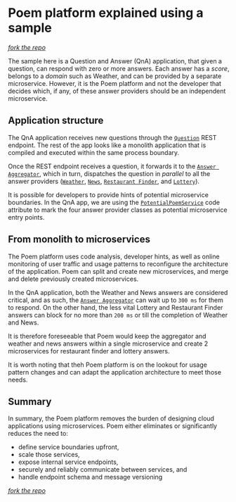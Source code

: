 # Poem platform explained using a sample

[*fork the repo*]()

The sample here is a Question and Answer (QnA) application, that given a question, can respond with zero or more answers. Each answer has a *score*, belongs to a *domain* such as Weather, and can be provided by a separate microservice. However, it is the Poem platform and not the developer that decides which, if any, of these answer providers should be an independent microservice.

## Application structure

The QnA application receives new questions through the [`Question`](Controllers/QuestionController.cs) REST endpoint. The rest of the app looks like a monolith application that is compiled and executed within the same process boundary.

Once the REST endpoint receives a question, it forwards it to the [`Answer Aggregator`](AnswerAggregator.cs), which in turn, dispatches the question in *parallel* to all the answer providers ([`Weather`](AnswerProviders/WeatherAnswerProvider.cs), [`News`](AnswerProviders/NewsAnswerProvider.cs), [`Restaurant Finder`](AnswerProviders/RestaurantFinderAnswerProvider.cs), and [`Lottery`](AnswerProviders/LotteryAnswerProvider.cs)).

It is possible for developers to provide hints of potential microservice boundaries. In the QnA app, we are using the [`PotentialPoemService`](Poem/PotentialPoemServiceAttribute.cs) code attribute to mark the four answer provider classes as potential microservice entry points.

## From monolith to microservices

The Poem platform uses code analysis, developer hints, as well as online monitoring of user traffic and usage patterns to reconfigure the architecture of the application. Poem can split and create new microservices, and merge and delete previously created microservices.

In the QnA application, both the Weather and News answers are considered critical, and as such, the [`Answer Aggregator`](AnswerAggregator.cs) can wait up to `300 ms` for them to respond. On the other hand, the less vital Lottery and Restaurant Finder answers can block for no more than `200 ms` or till the completion of Weather and News.

It is therefore foreseeable that Poem would keep the aggregator and weather and news answers within a single microservice and create 2 microservices for restaurant finder and lottery answers.

It is worth noting that theh Poem platform is on the lookout for usage pattern changes and can adapt the application architecture to meet those needs.

## Summary

In summary, the Poem platform removes the burden of designing cloud applications using microservices. Poem either eliminates or significantly reduces the need to:

- define service boundaries upfront,
- scale those services,
- expose internal service endpoints,
- securely and reliably communicate between services, and
- handle endpoint schema and message versioning

[*fork the repo*]()